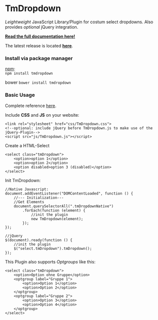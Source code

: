# TmDropdown

*Leightweight* JavaScript Library/Plugin for costum select dropdowns. 
Also provides *optional* jQuery integration.

[**Read the full documentation here!**](https://tanuel.github.io/TmDropdown)

The latest release is located [**here**](https://github.com/Tanuel/TmDropdown/releases/).

### Install via package manager

[npm](https://www.npmjs.com/package/tmdropdown):    
`npm install tmdropdown`
    
bower
`bower install tmdropdown`
	

	
	
### Basic Usage
Complete reference [here](https://tanuel.github.io/TmDropdown).

Include **CSS** and **JS** on your website:

    <link rel="stylesheet" href="css/TmDropdown.css">
    <!--optional: include jQuery before TmDropdown.js to make use of the jQuery-Plugin-->
    <script src="js/TmDropdown.js"></script>

Create a HTML-Select

    <select class="tmDropdown">
        <option>option 1</option>
        <option>option 2</option>
        <option disabled>option 3 (disabled)</option>
    </select>

Init TmDropdown:

    //Native Javascript:
    document.addEventListener("DOMContentLoaded", function () {
        //--- Initialization---
        //Get Elements
        document.querySelectorAll(".tmDropdownNative")
            .forEach(function (element) {
                //init the plugin
                new TmDropdown(element);
            });
    });
    
    //jQuery
    $(document).ready(function () {
        //init the plugin
        $("select.tmDropdown").tmDropdown();
    });

This Plugin also supports *Optgroups* like this:

    <select class="tmDropdown">
        <option>Option ohne Gruppe</option>
        <optgroup label="Gruppe 1">
            <option>Option 1</option>
            <option>Option 2</option>
        </optgroup>
        <optgroup label="Gruppe 2">
            <option>Option 3</option>
            <option>Option 4</option>
        </optgroup>
    </select>

